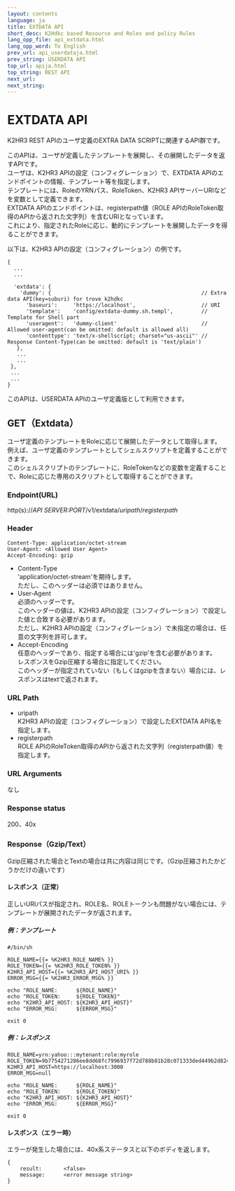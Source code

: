 ```yaml
---
layout: contents
language: ja
title: EXTDATA API
short_desc: K2Hdkc based Resource and Roles and policy Rules
lang_opp_file: api_extdata.html
lang_opp_word: To English
prev_url: api_userdataja.html
prev_string: USERDATA API
top_url: apija.html
top_string: REST API
next_url: 
next_string: 
---
```


# EXTDATA API
K2HR3 REST APIのユーザ定義のEXTRA DATA SCRIPTに関連するAPI群です。  

このAPIは、ユーザが定義したテンプレートを展開し、その展開したデータを返すAPIです。  
ユーザは、K2HR3 APIの設定（コンフィグレーション）で、EXTDATA APIのエンドポイントの情報、テンプレート等を指定します。  
テンプレートには、RoleのYRNパス、RoleToken、K2HR3 APIサーバーURIなどを変数として定義できます。  
EXTDATA APIのエンドポイントは、registerpath値（ROLE APIのRoleToken取得のAPIから返された文字列）を含むURIとなっています。  
これにより、指定されたRoleに応じ、動的にテンプレートを展開したデータを得ることができます。  

以下は、K2HR3 APIの設定（コンフィグレーション）の例です。
```
{
  ...
  ...

  'extdata': {
    'dummy': {                                                // Extra data API(key=suburi) for trove k2hdkc
      'baseuri':     'https://localhost',                     // URI
      'template':    'config/extdata-dummy.sh.templ',         // Template for Shell part
      'useragent':   'dummy-client'                           // Allowed user-agent(can be omitted: default is allowed all)
      'contenttype': 'text/x-shellscript; charset="us-ascii"' // Response Content-Type(can be omitted: default is 'text/plain')
   },
   ...
   ...
 },
 ...
 ...
}
```

このAPIは、USERDATA APIのユーザ定義版として利用できます。  

## GET（Extdata）
ユーザ定義のテンプレートをRoleに応じて展開したデータとして取得します。  
例えば、ユーザ定義のテンプレートとしてシェルスクリプトを定義することができます。  
このシェルスクリプトのテンプレートに、RoleTokenなどの変数を定義することで、Roleに応じた専用のスクリプトとして取得することができます。  

### Endpoint(URL)
http(s)://_API SERVER:PORT_/v1/extdata/_uripath_/_registerpath_

### Header
```
Content-Type: application/octet-stream
User-Agent: <Allowed User Agent>
Accept-Encoding: gzip
```
- Content-Type  
'application/octet-stream'を期待します。  
ただし、このヘッダーは必須ではありません。  
- User-Agent  
必須のヘッダーです。  
このヘッダーの値は、K2HR3 APIの設定（コンフィグレーション）で設定した値と合致する必要があります。  
ただし、K2HR3 APIの設定（コンフィグレーション）で未指定の場合は、任意の文字列を許可します。  
- Accept-Encoding  
任意のヘッダーであり、指定する場合には'gzip'を含む必要があります。  
レスポンスをGzip圧縮する場合に指定してください。  
このヘッダーが指定されていない（もしくはgzipを含まない）場合には、レスポンスはtextで返されます。  

### URL Path
- uripath  
K2HR3 APIの設定（コンフィグレーション）で設定したEXTDATA API名を指定します。  
- registerpath  
ROLE APIのRoleToken取得のAPIから返された文字列（registerpath値）を指定します。  

### URL Arguments
なし

### Response status
200、40x

### Response（Gzip/Text）
Gzip圧縮された場合とTextの場合は共に内容は同じです。（Gzip圧縮されたかどうかだけの違いです）  

#### レスポンス（正常）
正しいURIパスが指定され、ROLE名、ROLEトークンも問題がない場合には、テンプレートが展開されたデータが返されます。

##### 例：テンプレート
```
#/bin/sh

ROLE_NAME={{= %K2HR3_ROLE_NAME% }}
ROLE_TOKEN={{= %K2HR3_ROLE_TOKEN% }}
K2HR3_API_HOST={{= %K2HR3_API_HOST_URI% }}
ERROR_MSG={{= %K2HR3_ERROR_MSG% }}

echo "ROLE_NAME:      ${ROLE_NAME}"
echo "ROLE_TOKEN:     ${ROLE_TOKEN}"
echo "K2HR3_API_HOST: ${K2HR3_API_HOST}"
echo "ERROR_MSG:      ${ERROR_MSG}"

exit 0
```

##### 例：レスポンス
```
ROLE_NAME=yrn:yahoo:::mytenant:role:myrole
ROLE_TOKEN=9b7754271286ee8dd68fc7996937f72d788b81b28c071333ded449b2d824636b
K2HR3_API_HOST=https://localhost:3000
ERROR_MSG=null

echo "ROLE_NAME:      ${ROLE_NAME}"
echo "ROLE_TOKEN:     ${ROLE_TOKEN}"
echo "K2HR3_API_HOST: ${K2HR3_API_HOST}"
echo "ERROR_MSG:      ${ERROR_MSG}"

exit 0
```

#### レスポンス（エラー時）
エラーが発生した場合には、40x系ステータスと以下のボディを返します。
```
{
    result:       <false>
    message:      <error message string>
}
```
